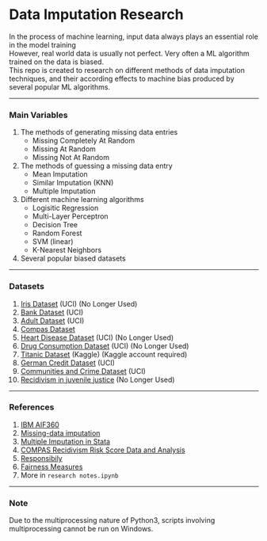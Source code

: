 # Data Imputation Research  

In the process of machine learning, input data always plays an essential role in the model training  
However, real world data is usually not perfect. Very often a ML algorithm trained on the data is biased.  
This repo is created to research on different methods of data imputation techniques, and their according effects to machine bias produced by several popular ML algorithms.   

------

### Main Variables  
1. The methods of generating missing data entries  
   * Missing Completely At Random  
   * Missing At Random  
   * Missing Not At Random  
2. The methods of guessing a missing data entry  
   * Mean Imputation  
   * Similar Imputation (KNN)  
   * Multiple Imputation  
3. Different machine learning algorithms  
   * Logisitic Regression  
   * Multi-Layer Perceptron  
   * Decision Tree  
   * Random Forest  
   * SVM (linear)  
   * K-Nearest Neighbors  
4. Several popular biased datasets  

------

### Datasets
1. [Iris Dataset](https://archive.ics.uci.edu/ml/datasets/Iris) (UCI) (No Longer Used)  
2. [Bank Dataset](https://archive.ics.uci.edu/ml/datasets/Bank+Marketing) (UCI)  
3. [Adult Dataset](https://archive.ics.uci.edu/ml/datasets/Adult) (UCI)  
4. [Compas Dataset](https://github.com/propublica/compas-analysis/)  
5. [Heart Disease Dataset](https://archive.ics.uci.edu/ml/datasets/Heart+Disease) (UCI) (No Longer Used)  
6. [Drug Consumption Dataset](https://archive.ics.uci.edu/ml/datasets/Drug+consumption+%28quantified%29) (UCI) (No Longer Used)  
7. [Titanic Dataset](https://www.kaggle.com/c/titanic) (Kaggle) (Kaggle account required)  
8. [German Credit Dataset](https://archive.ics.uci.edu/ml/datasets/statlog+(german+credit+data)) (UCI)  
9. [Communities and Crime Dataset](http://archive.ics.uci.edu/ml/datasets/communities+and+crime) (UCI)  
10. [Recidivism in juvenile justice](http://cejfe.gencat.cat/en/recerca/opendata/jjuvenil/reincidencia-justicia-menors/index.html) (No Longer Used)  

------

### References  
1. [IBM AIF360](https://github.com/Trusted-AI/AIF360)  
2. [Missing-data imputation](http://www.stat.columbia.edu/~gelman/arm/missing.pdf)  
3. [Multiple Imputation in Stata](https://stats.idre.ucla.edu/stata/seminars/mi_in_stata_pt1_new/)  
4. [COMPAS Recidivism Risk Score Data and Analysis](https://www.propublica.org/datastore/dataset/compas-recidivism-risk-score-data-and-analysis)  
5. [Responsibily](https://docs.responsibly.ai/index.html)  
6. [Fairness Measures](http://www.fairness-measures.org/)  
7. More in `research notes.ipynb`  

------

### Note  
Due to the multiprocessing nature of Python3, scripts involving multiprocessing cannot be run on Windows.  